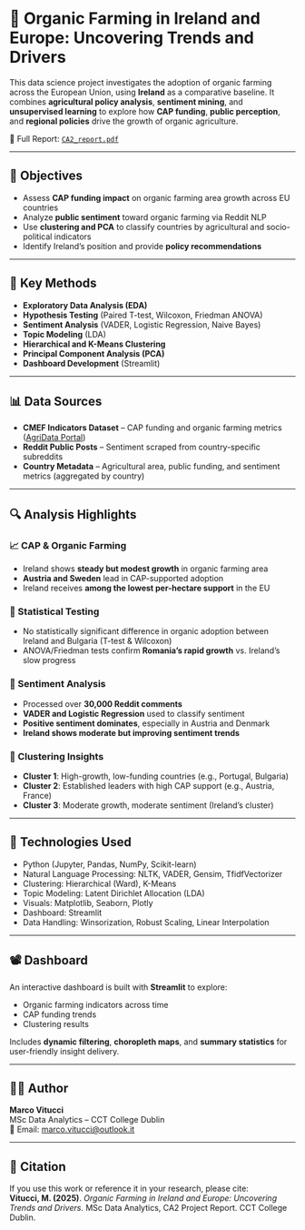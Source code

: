 # 🌱 Organic Farming in Ireland and Europe: Uncovering Trends and Drivers

This data science project investigates the adoption of organic farming across the European Union, using **Ireland** as a comparative baseline. It combines **agricultural policy analysis**, **sentiment mining**, and **unsupervised learning** to explore how **CAP funding**, **public perception**, and **regional policies** drive the growth of organic agriculture.

📄 Full Report: [`CA2_report.pdf`](./CA2_report.pdf)

---

## 🎯 Objectives

- Assess **CAP funding impact** on organic farming area growth across EU countries
- Analyze **public sentiment** toward organic farming via Reddit NLP
- Use **clustering and PCA** to classify countries by agricultural and socio-political indicators
- Identify Ireland’s position and provide **policy recommendations**

---

## 🧠 Key Methods

- **Exploratory Data Analysis (EDA)**
- **Hypothesis Testing** (Paired T-test, Wilcoxon, Friedman ANOVA)
- **Sentiment Analysis** (VADER, Logistic Regression, Naive Bayes)
- **Topic Modeling** (LDA)
- **Hierarchical and K-Means Clustering**
- **Principal Component Analysis (PCA)**
- **Dashboard Development** (Streamlit)

---

## 📊 Data Sources

- **CMEF Indicators Dataset** – CAP funding and organic farming metrics ([AgriData Portal](https://agridata.ec.europa.eu))
- **Reddit Public Posts** – Sentiment scraped from country-specific subreddits
- **Country Metadata** – Agricultural area, public funding, and sentiment metrics (aggregated by country)

---

## 🔍 Analysis Highlights

### 📈 CAP & Organic Farming

- Ireland shows **steady but modest growth** in organic farming area
- **Austria and Sweden** lead in CAP-supported adoption
- Ireland receives **among the lowest per-hectare support** in the EU

### 🧪 Statistical Testing

- No statistically significant difference in organic adoption between Ireland and Bulgaria (T-test & Wilcoxon)
- ANOVA/Friedman tests confirm **Romania’s rapid growth** vs. Ireland’s slow progress

### 💬 Sentiment Analysis

- Processed over **30,000 Reddit comments**
- **VADER and Logistic Regression** used to classify sentiment
- **Positive sentiment dominates**, especially in Austria and Denmark
- **Ireland shows moderate but improving sentiment trends**

### 🔁 Clustering Insights

- **Cluster 1**: High-growth, low-funding countries (e.g., Portugal, Bulgaria)
- **Cluster 2**: Established leaders with high CAP support (e.g., Austria, France)
- **Cluster 3**: Moderate growth, moderate sentiment (Ireland’s cluster)

---

## 🧱 Technologies Used

- Python (Jupyter, Pandas, NumPy, Scikit-learn)
- Natural Language Processing: NLTK, VADER, Gensim, TfidfVectorizer
- Clustering: Hierarchical (Ward), K-Means
- Topic Modeling: Latent Dirichlet Allocation (LDA)
- Visuals: Matplotlib, Seaborn, Plotly
- Dashboard: Streamlit
- Data Handling: Winsorization, Robust Scaling, Linear Interpolation

---

## 📽️ Dashboard

An interactive dashboard is built with **Streamlit** to explore:

- Organic farming indicators across time  
- CAP funding trends  
- Clustering results  

Includes **dynamic filtering**, **choropleth maps**, and **summary statistics** for user-friendly insight delivery.

---

## 👨‍💻 Author

**Marco Vitucci**  
MSc Data Analytics – CCT College Dublin  
📧 Email: marco.vitucci@outlook.it

---

## 📜 Citation

If you use this work or reference it in your research, please cite:  
**Vitucci, M. (2025)**. *Organic Farming in Ireland and Europe: Uncovering Trends and Drivers.* MSc Data Analytics, CA2 Project Report. CCT College Dublin.
